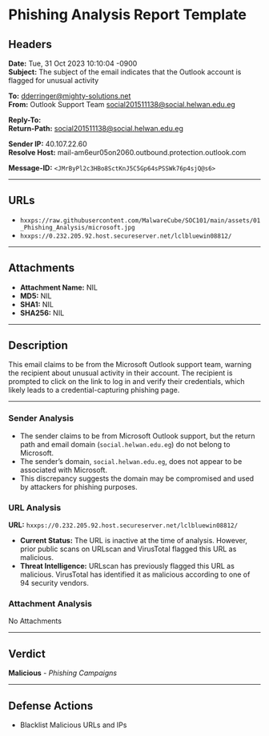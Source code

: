 # Phishing Analysis Report Template

## Headers

**Date:** Tue, 31 Oct 2023 10:10:04 -0900  
**Subject:** The subject of the email indicates that the Outlook account is flagged for unusual activity  

**To:** dderringer@mighty-solutions.net  
**From:** Outlook Support Team <social201511138@social.helwan.edu.eg>  

**Reply-To:**  
**Return-Path:** social201511138@social.helwan.edu.eg  

**Sender IP:** 40.107.22.60  
**Resolve Host:** mail-am6eur05on2060.outbound.protection.outlook.com  

**Message-ID:** `<JMrByPl2c3HBo8SctKnJ5C5Gp64sPSSWk76p4sjQ@s6>`

---

## URLs

- `hxxps://raw.githubusercontent.com/MalwareCube/SOC101/main/assets/01_Phishing_Analysis/microsoft.jpg`  
- `hxxps://0.232.205.92.host.secureserver.net/lclbluewin08812/`

---

## Attachments
 
- **Attachment Name:**   NIL
- **MD5:**  NIL
- **SHA1:**  NIL
- **SHA256:**  NIL

---

## Description

This email claims to be from the Microsoft Outlook support team, warning the recipient about unusual activity in their account. 
The recipient is prompted to click on the link to log in and verify their credentials, which likely leads to a credential-capturing phishing page.

---



### Sender Analysis
- The sender claims to be from Microsoft Outlook support, but the return path and email domain (`social.helwan.edu.eg`) do not belong to Microsoft.
- The sender’s domain, `social.helwan.edu.eg`, does not appear to be associated with Microsoft.
- This discrepancy suggests the domain may be compromised and used by attackers for phishing purposes.

### URL Analysis

**URL:** `hxxps://0.232.205.92.host.secureserver.net/lclbluewin08812/`  
- **Current Status:** The URL is inactive at the time of analysis. However, prior public scans on URLscan and VirusTotal flagged this URL as malicious.
- **Threat Intelligence:** URLscan has previously flagged this URL as malicious. VirusTotal has identified it as malicious according to one of 94 security vendors.

### Attachment Analysis

No Attachments 

---

## Verdict

**Malicious** - _Phishing Campaigns_

---

## Defense Actions

- Blacklist Malicious URLs and IPs
